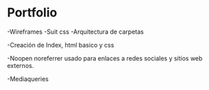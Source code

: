 # Portfolio

-Wireframes
-Suit css
-Arquitectura de carpetas 

-Creación de Index, html basico y css

-Noopen noreferrer usado para enlaces a redes sociales y sitios web externos.  

-Mediaqueries